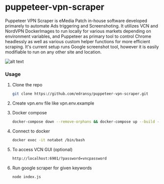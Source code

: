 # puppeteer-vpn-scraper<div id="top"></div>

Puppeteer VPN Scraper is eMedia Patch in-house software developed primarely to automate Ads triggering and Screenshoting. It utilizes VCN and NordVPN DockerImages to run locally for various markets depending on environment variables, and Puppeteer as primary tool to control Chrome headlessly as well as various custom helper functions for more efficient scraping. It's current setup runs Google screenshot tool, however it is easily modifiable to run on any other site and location.    

![alt text](https://i.postimg.cc/653NQFHc/bose-wireless-headphones.png)

### Usage


1. Clone the repo
   ```sh
   git clone https://github.com/edransy/puppeteer-vpn-scraper.git
   ```
2. Create vpn.env file like vpn.env.example

3. Docker compose
   ```sh
   docker-compose down --remove-orphans && docker-compose up --build --force-recreate
   ```
4. Connect to docker
   ```sh
   docker exec -it notabot /bin/bash
   ```
5. To access VCN GUI (optional)
   ```sh
   http://localhost:6901/?password=vncpassword
   ```   
6. Run google scraper for given keywords
   ```sh
   node index.js
   ```
